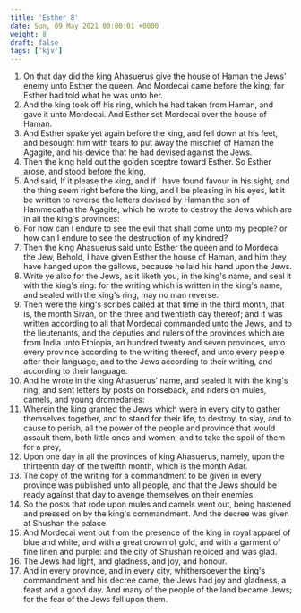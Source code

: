 ```yaml
---
title: 'Esther 8'
date: Sun, 09 May 2021 00:00:01 +0000
weight: 8
draft: false
tags: ['kjv'] 
---
```


1. On that day did the king Ahasuerus give the house of Haman the Jews' enemy unto Esther the queen. And Mordecai came before the king; for Esther had told what he was unto her.
2. And the king took off his ring, which he had taken from Haman, and gave it unto Mordecai. And Esther set Mordecai over the house of Haman.
3. And Esther spake yet again before the king, and fell down at his feet, and besought him with tears to put away the mischief of Haman the Agagite, and his device that he had devised against the Jews.
4. Then the king held out the golden sceptre toward Esther. So Esther arose, and stood before the king,
5. And said, If it please the king, and if I have found favour in his sight, and the thing seem right before the king, and I be pleasing in his eyes, let it be written to reverse the letters devised by Haman the son of Hammedatha the Agagite, which he wrote to destroy the Jews which are in all the king's provinces:
6. For how can I endure to see the evil that shall come unto my people? or how can I endure to see the destruction of my kindred?
7. Then the king Ahasuerus said unto Esther the queen and to Mordecai the Jew, Behold, I have given Esther the house of Haman, and him they have hanged upon the gallows, because he laid his hand upon the Jews.
8. Write ye also for the Jews, as it liketh you, in the king's name, and seal it with the king's ring: for the writing which is written in the king's name, and sealed with the king's ring, may no man reverse.
9. Then were the king's scribes called at that time in the third month, that is, the month Sivan, on the three and twentieth day thereof; and it was written according to all that Mordecai commanded unto the Jews, and to the lieutenants, and the deputies and rulers of the provinces which are from India unto Ethiopia, an hundred twenty and seven provinces, unto every province according to the writing thereof, and unto every people after their language, and to the Jews according to their writing, and according to their language.
10. And he wrote in the king Ahasuerus' name, and sealed it with the king's ring, and sent letters by posts on horseback, and riders on mules, camels, and young dromedaries:
11. Wherein the king granted the Jews which were in every city to gather themselves together, and to stand for their life, to destroy, to slay, and to cause to perish, all the power of the people and province that would assault them, both little ones and women, and to take the spoil of them for a prey,
12. Upon one day in all the provinces of king Ahasuerus, namely, upon the thirteenth day of the twelfth month, which is the month Adar.
13. The copy of the writing for a commandment to be given in every province was published unto all people, and that the Jews should be ready against that day to avenge themselves on their enemies.
14. So the posts that rode upon mules and camels went out, being hastened and pressed on by the king's commandment. And the decree was given at Shushan the palace.
15. And Mordecai went out from the presence of the king in royal apparel of blue and white, and with a great crown of gold, and with a garment of fine linen and purple: and the city of Shushan rejoiced and was glad.
16. The Jews had light, and gladness, and joy, and honour.
17. And in every province, and in every city, whithersoever the king's commandment and his decree came, the Jews had joy and gladness, a feast and a good day. And many of the people of the land became Jews; for the fear of the Jews fell upon them.
